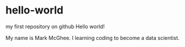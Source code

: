 # hello-world
my first repository on github
Hello world!

My name is Mark McGhee. I learning coding to become a data scientist.
